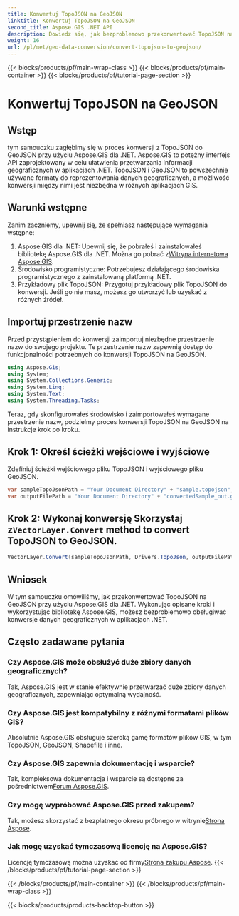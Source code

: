 ```yaml
---
title: Konwertuj TopoJSON na GeoJSON
linktitle: Konwertuj TopoJSON na GeoJSON
second_title: Aspose.GIS .NET API
description: Dowiedz się, jak bezproblemowo przekonwertować TopoJSON na GeoJSON przy użyciu Aspose.GIS dla .NET. Postępuj zgodnie z naszym samouczkiem krok po kroku, aby efektywnie zarządzać danymi geograficznymi.
weight: 16
url: /pl/net/geo-data-conversion/convert-topojson-to-geojson/
---
```


{{< blocks/products/pf/main-wrap-class >}}
{{< blocks/products/pf/main-container >}}
{{< blocks/products/pf/tutorial-page-section >}}

# Konwertuj TopoJSON na GeoJSON

## Wstęp
tym samouczku zagłębimy się w proces konwersji z TopoJSON do GeoJSON przy użyciu Aspose.GIS dla .NET. Aspose.GIS to potężny interfejs API zaprojektowany w celu ułatwienia przetwarzania informacji geograficznych w aplikacjach .NET. TopoJSON i GeoJSON to powszechnie używane formaty do reprezentowania danych geograficznych, a możliwość konwersji między nimi jest niezbędna w różnych aplikacjach GIS.
## Warunki wstępne
Zanim zaczniemy, upewnij się, że spełniasz następujące wymagania wstępne:
1.  Aspose.GIS dla .NET: Upewnij się, że pobrałeś i zainstalowałeś bibliotekę Aspose.GIS dla .NET. Można go pobrać z[Witryna internetowa Aspose.GIS](https://releases.aspose.com/gis/net/).
2. Środowisko programistyczne: Potrzebujesz działającego środowiska programistycznego z zainstalowaną platformą .NET.
3. Przykładowy plik TopoJSON: Przygotuj przykładowy plik TopoJSON do konwersji. Jeśli go nie masz, możesz go utworzyć lub uzyskać z różnych źródeł.

## Importuj przestrzenie nazw
Przed przystąpieniem do konwersji zaimportuj niezbędne przestrzenie nazw do swojego projektu. Te przestrzenie nazw zapewnią dostęp do funkcjonalności potrzebnych do konwersji TopoJSON na GeoJSON.

   ```csharp
using Aspose.Gis;
using System;
using System.Collections.Generic;
using System.Linq;
using System.Text;
using System.Threading.Tasks;
```

Teraz, gdy skonfigurowałeś środowisko i zaimportowałeś wymagane przestrzenie nazw, podzielmy proces konwersji TopoJSON na GeoJSON na instrukcje krok po kroku.
## Krok 1: Określ ścieżki wejściowe i wyjściowe

Zdefiniuj ścieżki wejściowego pliku TopoJSON i wyjściowego pliku GeoJSON.
```csharp
var sampleTopoJsonPath = "Your Document Directory" + "sample.topojson";
var outputFilePath = "Your Document Directory" + "convertedSample_out.geojson";
```
##  Krok 2: Wykonaj konwersję Skorzystaj z`VectorLayer.Convert` method to convert TopoJSON to GeoJSON.
```csharp
VectorLayer.Convert(sampleTopoJsonPath, Drivers.TopoJson, outputFilePath, Drivers.GeoJson);
```

## Wniosek
W tym samouczku omówiliśmy, jak przekonwertować TopoJSON na GeoJSON przy użyciu Aspose.GIS dla .NET. Wykonując opisane kroki i wykorzystując bibliotekę Aspose.GIS, możesz bezproblemowo obsługiwać konwersje danych geograficznych w aplikacjach .NET.
## Często zadawane pytania
### Czy Aspose.GIS może obsłużyć duże zbiory danych geograficznych?
Tak, Aspose.GIS jest w stanie efektywnie przetwarzać duże zbiory danych geograficznych, zapewniając optymalną wydajność.
### Czy Aspose.GIS jest kompatybilny z różnymi formatami plików GIS?
Absolutnie Aspose.GIS obsługuje szeroką gamę formatów plików GIS, w tym TopoJSON, GeoJSON, Shapefile i inne.
### Czy Aspose.GIS zapewnia dokumentację i wsparcie?
 Tak, kompleksowa dokumentacja i wsparcie są dostępne za pośrednictwem[Forum Aspose.GIS](https://forum.aspose.com/c/gis/33).
### Czy mogę wypróbować Aspose.GIS przed zakupem?
 Tak, możesz skorzystać z bezpłatnego okresu próbnego w witrynie[Strona Aspose](https://releases.aspose.com/).
### Jak mogę uzyskać tymczasową licencję na Aspose.GIS?
 Licencję tymczasową można uzyskać od firmy[Strona zakupu Aspose](https://purchase.aspose.com/temporary-license/).
{{< /blocks/products/pf/tutorial-page-section >}}

{{< /blocks/products/pf/main-container >}}
{{< /blocks/products/pf/main-wrap-class >}}

{{< blocks/products/products-backtop-button >}}
